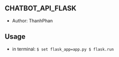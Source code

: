 ## CHATBOT_API_FLASK
- Author: ThanhPhan
## Usage
- in terminal:
`
$ set flask_app=app.py
$ flask.run
`
